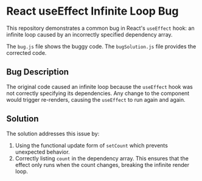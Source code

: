 # React useEffect Infinite Loop Bug

This repository demonstrates a common bug in React's `useEffect` hook: an infinite loop caused by an incorrectly specified dependency array.

The `bug.js` file shows the buggy code.  The `bugSolution.js` file provides the corrected code.

## Bug Description

The original code caused an infinite loop because the `useEffect` hook was not correctly specifying its dependencies. Any change to the component would trigger re-renders, causing the `useEffect` to run again and again.

## Solution

The solution addresses this issue by:

1.  Using the functional update form of `setCount` which prevents unexpected behavior.
2. Correctly listing `count` in the dependency array.  This ensures that the effect only runs when the count changes, breaking the infinite render loop.
